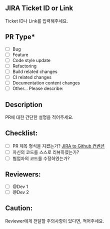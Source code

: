 ## JIRA Ticket ID or Link
Ticket ID나 Link를 입력해주세요.

## PR Type\*
- [ ] Bug
- [ ] Feature
- [ ] Code style update
- [ ] Refactoring
- [ ] Build related changes
- [ ] CI related changes
- [ ] Documentation content changes
- [ ] Other... Please describe:

## Description
PR에 대한 간단한 설명을 적어주세요.

## Checklist:
- [ ] PR 제목 형식을 지켰는가? [JIRA to Github 컨벤션](https://www.notion.so/noute/Git-Commit-98172dff2c9146baa3241f7b75fc70dd#a4c5a7a11caa4797a2526a948d91700c)
- [ ] 자신의 코드를 스스로 리뷰하였는가?
- [ ] 협업자의 코드를 수정하였는가?

## Reviewers:
- [ ] @Dev 1
- [ ] @Dev 2

## Caution:
Reviewer에게 전달할 주의사항이 있다면, 적어주세요.

